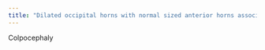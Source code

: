 ```yaml
---
title: "Dilated occipital horns with normal sized anterior horns associated with developemntal delay."
---
```

Colpocephaly

